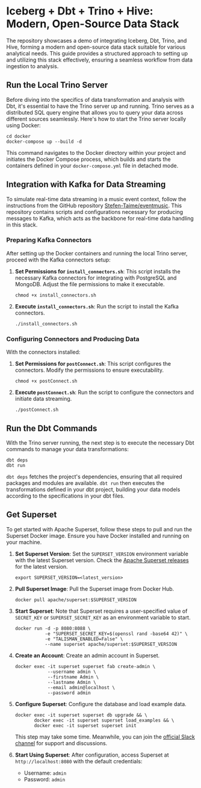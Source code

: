 
# Iceberg + Dbt + Trino + Hive: Modern, Open-Source Data Stack

The repository showcases a demo of integrating Iceberg, Dbt, Trino, and Hive, forming a modern and open-source data stack suitable for various analytical needs. This guide provides a structured approach to setting up and utilizing this stack effectively, ensuring a seamless workflow from data ingestion to analysis.

## Run the Local Trino Server

Before diving into the specifics of data transformation and analysis with Dbt, it's essential to have the Trino server up and running. Trino serves as a distributed SQL query engine that allows you to query your data across different sources seamlessly. Here's how to start the Trino server locally using Docker:


```
cd docker
docker-compose up --build -d
```

This command navigates to the Docker directory within your project and initiates the Docker Compose process, which builds and starts the containers defined in your `docker-compose.yml` file in detached mode.


## Integration with Kafka for Data Streaming

To simulate real-time data streaming in a music event context, follow the instructions from the GitHub repository [Stefen-Taime/eventmusic](https://github.com/Stefen-Taime/eventmusic.git). This repository contains scripts and configurations necessary for producing messages to Kafka, which acts as the backbone for real-time data handling in this stack.

### Preparing Kafka Connectors

After setting up the Docker containers and running the local Trino server, proceed with the Kafka connectors setup:

   
1. **Set Permissions for `install_connectors.sh`**: This script installs the necessary Kafka connectors for integrating with PostgreSQL and MongoDB. Adjust the file permissions to make it executable.
   ```
   chmod +x install_connectors.sh
   ```
   
2. **Execute `install_connectors.sh`**: Run the script to install the Kafka connectors.
   ```
   ./install_connectors.sh
   ```

### Configuring Connectors and Producing Data

With the connectors installed:

1. **Set Permissions for `postConnect.sh`**: This script configures the connectors. Modify the permissions to ensure executability.
   ```
   chmod +x postConnect.sh
   ```
   
2. **Execute `postConnect.sh`**: Run the script to configure the connectors and initiate data streaming.
   ```
   ./postConnect.sh
   ```

## Run the Dbt Commands

With the Trino server running, the next step is to execute the necessary Dbt commands to manage your data transformations:

```
dbt deps
dbt run
```

`dbt deps` fetches the project's dependencies, ensuring that all required packages and modules are available. `dbt run` then executes the transformations defined in your dbt project, building your data models according to the specifications in your dbt files.  

## Get Superset

To get started with Apache Superset, follow these steps to pull and run the Superset Docker image. Ensure you have Docker installed and running on your machine.

1. **Set Superset Version**:
   Set the `SUPERSET_VERSION` environment variable with the latest Superset version. Check the [Apache Superset releases](https://github.com/apache/superset/releases) for the latest version.
   ```
   export SUPERSET_VERSION=<latest_version>
   ```

2. **Pull Superset Image**:
   Pull the Superset image from Docker Hub.
   ```
   docker pull apache/superset:$SUPERSET_VERSION
   ```

3. **Start Superset**:
   Note that Superset requires a user-specified value of `SECRET_KEY` or `SUPERSET_SECRET_KEY` as an environment variable to start.
   ```
   docker run -d -p 8080:8088 \
              -e "SUPERSET_SECRET_KEY=$(openssl rand -base64 42)" \
              -e "TALISMAN_ENABLED=False" \
              --name superset apache/superset:$SUPERSET_VERSION
   ```

4. **Create an Account**:
   Create an admin account in Superset.
   ```
   docker exec -it superset superset fab create-admin \
               --username admin \
               --firstname Admin \
               --lastname Admin \
               --email admin@localhost \
               --password admin
   ```

5. **Configure Superset**:
   Configure the database and load example data.
   ```
   docker exec -it superset superset db upgrade && \
          docker exec -it superset superset load_examples && \
          docker exec -it superset superset init
   ```
   
   This step may take some time. Meanwhile, you can join the [official Slack channel](https://join.slack.com/t/apache-superset/shared_invite/zt-l5f5e0av-fyYu8tlfdqbMdz_sPLwUqQ) for support and discussions.

6. **Start Using Superset**:
   After configuration, access Superset at `http://localhost:8080` with the default credentials:
   - Username: `admin`
   - Password: `admin`
